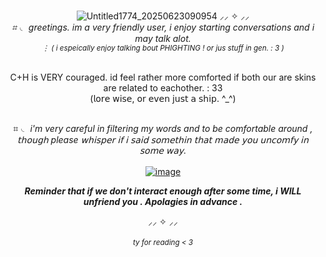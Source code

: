 <div align="center">
  
![Untitled1774_20250623090954](https://github.com/user-attachments/assets/564cd0a0-c2c0-410c-816d-3ecab1bedc1d)
⸝⸝ ✧ ⸝⸝<br>
_⌗ ◟ greetings. im a very friendly user, i enjoy starting conversations and i may talk alot. <br><sub>⋮ ( i espeically enjoy talking bout   PHIGHTING ! or jus stuff in gen. : 3 )<sub>_
<br><br>

C+H is VERY couraged. id feel rather more comforted if both our are skins are related to eachother. : 33<br>(𝗅𝗈𝗋𝖾 𝗐𝗂𝗌𝖾, 𝗈𝗋 𝖾𝗏𝖾𝗇 𝗃𝗎𝗌𝗍 𝖺 𝗌𝗁𝗂𝗉. ^_^)
<br><br>

⌗ ◟ _i'm very careful in filtering my words and to be comfortable around , 𝗍𝗁𝗈𝗎𝗀𝗁 please 𝗐𝗁𝗂𝗌𝗉𝖾𝗋 𝗂𝖿 𝗂 𝗌𝖺𝗂𝖽 𝗌𝗈𝗆𝖾𝗍𝗁𝗂𝗇 𝗍𝗁𝖺𝗍 𝗆𝖺𝖽𝖾 𝗒𝗈𝗎 𝗎𝗇𝖼𝗈𝗆𝖿𝗒 𝗂𝗇 𝗌𝗈𝗆𝖾 𝗐𝖺𝗒._ 
<br><br>[![image](https://github.com/user-attachments/assets/8631cb2b-b6c1-4aed-9866-6659527a67e6)](https://i.postimg.cc/KvW73X8y/IMG-3679.gif)

_**Reminder that if we don't interact enough after some time, i WILL unfriend you . Apolagies in advance .**_

⸝⸝ ✧ ⸝⸝
<br><br>
_<sub>ty for reading < 3<sub>_
